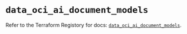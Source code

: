 # `data_oci_ai_document_models`

Refer to the Terraform Registory for docs: [`data_oci_ai_document_models`](https://registry.terraform.io/providers/oracle/oci/6.18.0/docs/data-sources/ai_document_models).

